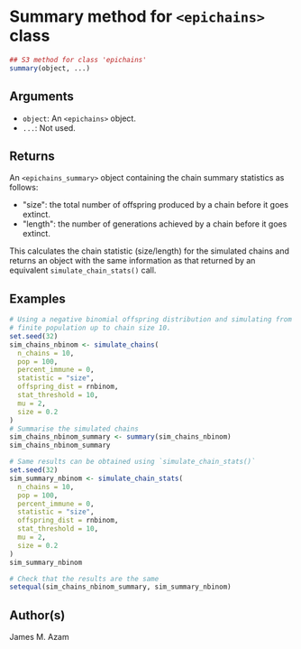 # Summary method for `<epichains>` class

```r
## S3 method for class 'epichains'
summary(object, ...)
```

## Arguments

- `object`: An `<epichains>` object.
- `...`: Not used.

## Returns

An `<epichains_summary>` object containing the chain summary statistics as follows:

 * "size": the total number of offspring produced by a chain before it goes extinct.
 * "length": the number of generations achieved by a chain before it goes extinct.

This calculates the chain statistic (size/length) for the simulated chains and returns an object with the same information as that returned by an equivalent `simulate_chain_stats()` call.

## Examples

```r
# Using a negative binomial offspring distribution and simulating from a
# finite population up to chain size 10.
set.seed(32)
sim_chains_nbinom <- simulate_chains(
  n_chains = 10,
  pop = 100,
  percent_immune = 0,
  statistic = "size",
  offspring_dist = rnbinom,
  stat_threshold = 10,
  mu = 2,
  size = 0.2
)
# Summarise the simulated chains
sim_chains_nbinom_summary <- summary(sim_chains_nbinom)
sim_chains_nbinom_summary

# Same results can be obtained using `simulate_chain_stats()`
set.seed(32)
sim_summary_nbinom <- simulate_chain_stats(
  n_chains = 10,
  pop = 100,
  percent_immune = 0,
  statistic = "size",
  offspring_dist = rnbinom,
  stat_threshold = 10,
  mu = 2,
  size = 0.2
)
sim_summary_nbinom

# Check that the results are the same
setequal(sim_chains_nbinom_summary, sim_summary_nbinom)
```

## Author(s)

James M. Azam
